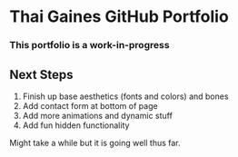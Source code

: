 # Thai Gaines GitHub Portfolio

### This portfolio is a **work-in-progress**

## Next Steps
1. Finish up base aesthetics (fonts and colors) and bones
2. Add contact form at bottom of page
3. Add more animations and dynamic stuff
4. Add fun hidden functionality

Might take a while but it is going well thus far.